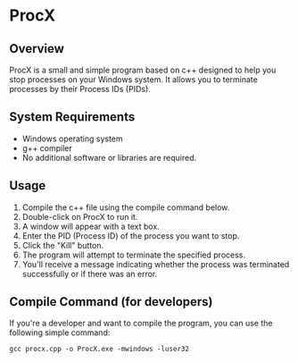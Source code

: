 # ProcX

## Overview

ProcX is a small and simple program based on c++ designed to help you stop processes on your Windows system. It allows you to terminate processes by their Process IDs (PIDs).

## System Requirements

- Windows operating system
- g++ compiler
- No additional software or libraries are required.

## Usage

1. Compile the c++ file using the compile command below.
2. Double-click on ProcX to run it.
3. A window will appear with a text box.
4. Enter the PID (Process ID) of the process you want to stop.
5. Click the "Kill" button.
6. The program will attempt to terminate the specified process.
7. You'll receive a message indicating whether the process was terminated successfully or if there was an error.

## Compile Command (for developers)

If you're a developer and want to compile the program, you can use the following simple command:

```shell
gcc procx.cpp -o ProcX.exe -mwindows -luser32 
